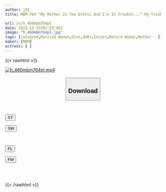 ```yaml
---
author: j91
title: MBM-764 "My Mother Is Too Erotic And I'm In Trouble..." My Troubles That I Can't Tell Anyone About. A Story Of A Mother Who Uses Her Strong Sexual Desire With All Her Might And A Son Who Is Nearing The Limit Of His Patience. 12 Episodes, 4 Hours 2

url: /v/h_460mbm764pl
date: 2023-12-15T01:55:00Z
image: "h_460mbm764pl.jpg"
tags: [Censored,Married Woman,Slut,4HR+,Incest,Mature Woman,Mother	 ]
maker: [MBM]
actress: [ ]
---
```



{{< rawhtml >}}

<div class="video" data-videoid="MjKV7vKdwZfm8dl">
    <a href="javascript:;">
        <img src="/v/h_460mbm764pl/h_460mbm764pl.jpg" width="WIDTH" height="HEIGHT" alt="h_460mbm764pl.mp4" loading="lazy">
    </a>
</div>

<script type="text/javascript" src="https://j91.asia/asset/on-demand-st.js"></script>

<br>
  <link rel="stylesheet" href="https://j91.asia/asset/bs5.css">
  
  <center>
  <button class="btn btn-primary" type="button" data-bs-toggle="collapse" data-bs-target=".multi-collapse" aria-expanded="false" aria-controls="multiCollapseExample1 multiCollapseExample2"><h2>Download</h2></button></center>
</p>
<div class="row">
  <div class="col">
    <div class="collapse multi-collapse" id="multiCollapseExample1">
      <div class="card card-body">
	      	      <br>
<div class="buttons">  
<p><a href="https://streamtape.to/v/MjKV7vKdwZfm8dl" target="_blank"><button class="btn-hover color-3"><i class="fa fa-download"></i> ST</button></a></p>
<p><a href="https://flaswish.com/k0ccm0p87mv9" target="_blank"><button class="btn-hover color-2"><i class="fa fa-download"></i> SW</button></a></p></div>
    </div>
  </div>
</div>
  <div class="col">
    <div class="collapse multi-collapse" id="multiCollapseExample2">
      <div class="card card-body">
	      <br>
<div class="buttons">
<p><a href="javascript:;" target="_blank"><button class="btn-hover color-9"><i class="fa fa-download"></i> FL</button></a></p>
<p><a href="javascript:;" target="_blank"><button class="btn-hover color-8"><i class="fa fa-download"></i> FM</button></a></p></div>
<br><br>
      </div>
    </div>
  </div>
</div>

{{< /rawhtml >}}